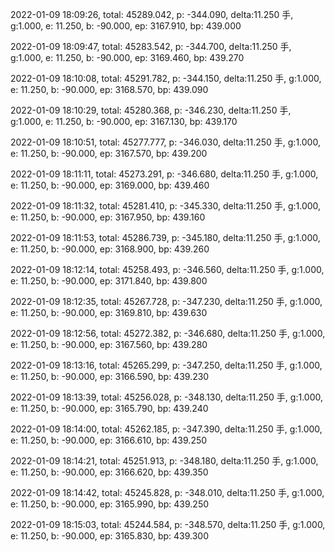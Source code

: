 2022-01-09 18:09:26, total: 45289.042, p: -344.090, delta:11.250 手, g:1.000, e: 11.250, b: -90.000, ep: 3167.910, bp: 439.000

2022-01-09 18:09:47, total: 45283.542, p: -344.700, delta:11.250 手, g:1.000, e: 11.250, b: -90.000, ep: 3169.460, bp: 439.270

2022-01-09 18:10:08, total: 45291.782, p: -344.150, delta:11.250 手, g:1.000, e: 11.250, b: -90.000, ep: 3168.570, bp: 439.090

2022-01-09 18:10:29, total: 45280.368, p: -346.230, delta:11.250 手, g:1.000, e: 11.250, b: -90.000, ep: 3167.130, bp: 439.170

2022-01-09 18:10:51, total: 45277.777, p: -346.030, delta:11.250 手, g:1.000, e: 11.250, b: -90.000, ep: 3167.570, bp: 439.200

2022-01-09 18:11:11, total: 45273.291, p: -346.680, delta:11.250 手, g:1.000, e: 11.250, b: -90.000, ep: 3169.000, bp: 439.460

2022-01-09 18:11:32, total: 45281.410, p: -345.330, delta:11.250 手, g:1.000, e: 11.250, b: -90.000, ep: 3167.950, bp: 439.160

2022-01-09 18:11:53, total: 45286.739, p: -345.180, delta:11.250 手, g:1.000, e: 11.250, b: -90.000, ep: 3168.900, bp: 439.260

2022-01-09 18:12:14, total: 45258.493, p: -346.560, delta:11.250 手, g:1.000, e: 11.250, b: -90.000, ep: 3171.840, bp: 439.800

2022-01-09 18:12:35, total: 45267.728, p: -347.230, delta:11.250 手, g:1.000, e: 11.250, b: -90.000, ep: 3169.810, bp: 439.630

2022-01-09 18:12:56, total: 45272.382, p: -346.680, delta:11.250 手, g:1.000, e: 11.250, b: -90.000, ep: 3167.560, bp: 439.280

2022-01-09 18:13:16, total: 45265.299, p: -347.250, delta:11.250 手, g:1.000, e: 11.250, b: -90.000, ep: 3166.590, bp: 439.230

2022-01-09 18:13:39, total: 45256.028, p: -348.130, delta:11.250 手, g:1.000, e: 11.250, b: -90.000, ep: 3165.790, bp: 439.240

2022-01-09 18:14:00, total: 45262.185, p: -347.390, delta:11.250 手, g:1.000, e: 11.250, b: -90.000, ep: 3166.610, bp: 439.250

2022-01-09 18:14:21, total: 45251.913, p: -348.180, delta:11.250 手, g:1.000, e: 11.250, b: -90.000, ep: 3166.620, bp: 439.350

2022-01-09 18:14:42, total: 45245.828, p: -348.010, delta:11.250 手, g:1.000, e: 11.250, b: -90.000, ep: 3165.990, bp: 439.250

2022-01-09 18:15:03, total: 45244.584, p: -348.570, delta:11.250 手, g:1.000, e: 11.250, b: -90.000, ep: 3165.830, bp: 439.300